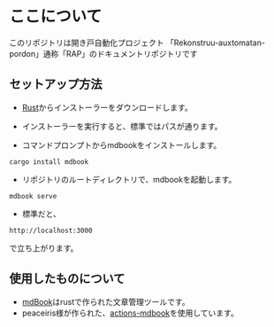 # ここについて

このリポジトリは開き戸自動化プロジェクト 「Rekonstruu-auxtomatan-pordon」通称「RAP」のドキュメントリポジトリです

## セットアップ方法

- [Rust](https://www.rust-lang.org/ja/tools/install)からインストーラーをダウンロードします。
- インストーラーを実行すると、標準ではパスが通ります。

- コマンドプロンプトからmdbookをインストールします。

```shell
cargo install mdbook
```

- リポジトリのルートディレクトリで、mdbookを起動します。

```shell
mdbook serve
```

- 標準だと、

```url
http://localhost:3000
```

で立ち上がります。

## 使用したものについて

- [mdBook](https://github.com/rust-lang/mdBook)はrustで作られた文章管理ツールです。
- peaceiris様が作られた、[actions-mdbook](https://github.com/peaceiris/actions-mdbook)を使用しています。
